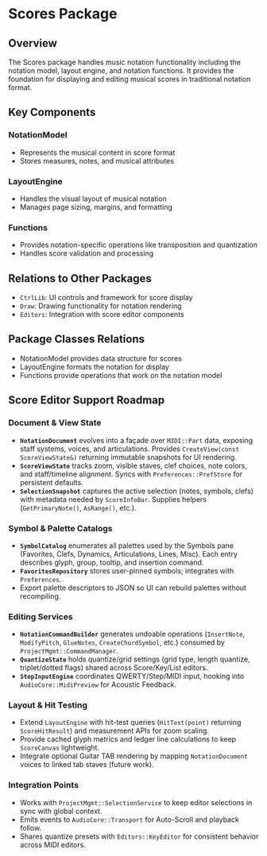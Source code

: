 # Scores Package

## Overview
The Scores package handles music notation functionality including the notation model, layout engine, and notation functions. It provides the foundation for displaying and editing musical scores in traditional notation format.

## Key Components

### NotationModel
- Represents the musical content in score format
- Stores measures, notes, and musical attributes

### LayoutEngine
- Handles the visual layout of musical notation
- Manages page sizing, margins, and formatting

### Functions
- Provides notation-specific operations like transposition and quantization
- Handles score validation and processing

## Relations to Other Packages
- `CtrlLib`: UI controls and framework for score display
- `Draw`: Drawing functionality for notation rendering
- `Editors`: Integration with score editor components

## Package Classes Relations
- NotationModel provides data structure for scores
- LayoutEngine formats the notation for display
- Functions provide operations that work on the notation model

## Score Editor Support Roadmap

### Document & View State
- **`NotationDocument`** evolves into a façade over `MIDI::Part` data, exposing staff systems, voices, and articulations. Provides `CreateView(const ScoreViewState&)` returning immutable snapshots for UI rendering.
- **`ScoreViewState`** tracks zoom, visible staves, clef choices, note colors, and staff/timeline alignment. Syncs with `Preferences::PrefStore` for persistent defaults.
- **`SelectionSnapshot`** captures the active selection (notes, symbols, clefs) with metadata needed by `ScoreInfoBar`. Supplies helpers (`GetPrimaryNote()`, `AsRange()`, etc.).

### Symbol & Palette Catalogs
- **`SymbolCatalog`** enumerates all palettes used by the Symbols pane (Favorites, Clefs, Dynamics, Articulations, Lines, Misc).  Each entry describes glyph, group, tooltip, and insertion command.
- **`FavoritesRepository`** stores user-pinned symbols; integrates with `Preferences`.
- Export palette descriptors to JSON so UI can rebuild palettes without recompiling.

### Editing Services
- **`NotationCommandBuilder`** generates undoable operations (`InsertNote`, `ModifyPitch`, `GlueNotes`, `CreateChordSymbol`, etc.) consumed by `ProjectMgmt::CommandManager`.
- **`QuantizeState`** holds quantize/grid settings (grid type, length quantize, triplet/dotted flags) shared across Score/Key/List editors.
- **`StepInputEngine`** coordinates QWERTY/Step/MIDI input, hooking into `AudioCore::MidiPreview` for Acoustic Feedback.

### Layout & Hit Testing
- Extend `LayoutEngine` with hit-test queries (`HitTest(point)` returning `ScoreHitResult`) and measurement APIs for zoom scaling.
- Provide cached glyph metrics and ledger line calculations to keep `ScoreCanvas` lightweight.
- Integrate optional Guitar TAB rendering by mapping `NotationDocument` voices to linked tab staves (future work).

### Integration Points
- Works with `ProjectMgmt::SelectionService` to keep editor selections in sync with global context.
- Emits events to `AudioCore::Transport` for Auto-Scroll and playback follow.
- Shares quantize presets with `Editors::KeyEditor` for consistent behavior across MIDI editors.
